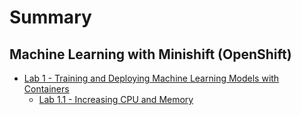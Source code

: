 # Summary

## Machine Learning with Minishift \(OpenShift\)

* [Lab 1 - Training and Deploying Machine Learning Models with Containers](README.md)
    * [Lab 1.1 - Increasing CPU and Memory](CPU-MEMORY.md)

